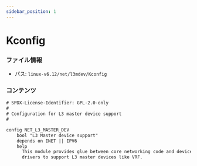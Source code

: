 ```yaml
---
sidebar_position: 1
---
```

# Kconfig

### ファイル情報

- パス: `linux-v6.12/net/l3mdev/Kconfig`

### コンテンツ

```txt
# SPDX-License-Identifier: GPL-2.0-only
#
# Configuration for L3 master device support
#

config NET_L3_MASTER_DEV
	bool "L3 Master device support"
	depends on INET || IPV6
	help
	  This module provides glue between core networking code and device
	  drivers to support L3 master devices like VRF.

```
